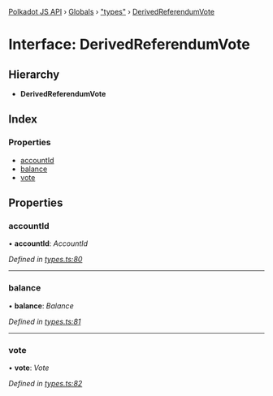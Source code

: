 [Polkadot JS API](../README.md) › [Globals](../globals.md) › ["types"](../modules/_types_.md) › [DerivedReferendumVote](_types_.derivedreferendumvote.md)

# Interface: DerivedReferendumVote

## Hierarchy

* **DerivedReferendumVote**

## Index

### Properties

* [accountId](_types_.derivedreferendumvote.md#accountid)
* [balance](_types_.derivedreferendumvote.md#balance)
* [vote](_types_.derivedreferendumvote.md#vote)

## Properties

###  accountId

• **accountId**: *AccountId*

*Defined in [types.ts:80](https://github.com/polkadot-js/api/blob/d41f6ec3ef/packages/api-derive/src/types.ts#L80)*

___

###  balance

• **balance**: *Balance*

*Defined in [types.ts:81](https://github.com/polkadot-js/api/blob/d41f6ec3ef/packages/api-derive/src/types.ts#L81)*

___

###  vote

• **vote**: *Vote*

*Defined in [types.ts:82](https://github.com/polkadot-js/api/blob/d41f6ec3ef/packages/api-derive/src/types.ts#L82)*
